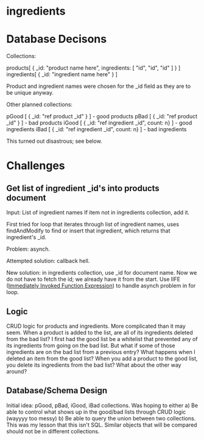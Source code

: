 # ingredients

# Database Decisons
Collections:

products[ { _id: "product name here", ingredients: [ "id", "id", "id" ] } ]
ingredients[ { _id: "ingredient name here" } ]

Product and ingredient names were chosen for the _id field as they are to be unique anyway.

Other planned collections:

pGood [ { _id: "ref product _id" } ]  - good products
pBad [ { _id: "ref product _id" } ]  - bad products
iGood [ { _id: "ref ingredient _id", count: n} ]  - good ingredients
iBad [ { _id: "ref ingredient _id", count: n} ]  - bad ingredients

This turned out disastrous; see below.

# Challenges
## Get list of ingredient _id's into products document

Input: List of ingredient names
If item not in ingredients collection, add it.

First tried for loop that iterates through list of ingredient names, uses findAndModify to find or insert that ingredient, which returns that ingredient's _id.

Problem: asynch.

Attempted solution: callback hell.

New solution: in ingredients collection, use _id for document name. Now we do not have to fetch the id; we already have it from the start.
Use IIFE ([Immediately Invoked Function Expression](http://javascriptissexy.com/understand-javascript-closures-with-ease/)) to handle asynch problem in for loop.

## Logic
CRUD logic for products and ingredients. More complicated than it may seem.
When a product is added to the list, are all of its ingredients deleted from the bad list?
I first had the good list be a whitelist that prevented any of its ingredients from going on the bad list.
 But what if some of those ingredients are on the bad list from a previous entry? What happens when I deleted
 an item from the good list? When you add a product to the good list, you delete its ingredients from the bad list? What about the other way around?


## Database/Schema Design

Initial idea: pGood, pBad, iGood, iBad collections. Was hoping to either
a) Be able to control what shows up in the good/bad lists through CRUD logic (wayyyy too messy)
b) Be able to query the union between two collections. This was my lesson that this isn't SQL. Similar objects that will be compared should not be in different collections.
